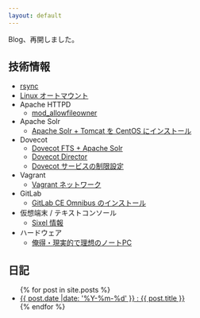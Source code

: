```yaml
---
layout: default
---
```

Blog、再開しました。

技術情報
----------------------------------------------------------------------

  * [rsync](linux/rsync.html)
  * [Linux オートマウント](linux/autofs.html)
  * Apache HTTPD
    * [mod_allowfileowner](apache/mod-allowfileowner.html)
  * Apache Solr
    * [Apache Solr + Tomcat を CentOS にインストール](solr/solr-centos.html)
  * Dovecot
    * [Dovecot FTS + Apache Solr](dovecot/fts-solr.html)
    * [Dovecot Director](dovecot/director.html)
    * [Dovecot サービスの制限設定](dovecot/limit.html)
  * Vagrant
    * [Vagrant ネットワーク](vagrant/network.html)
  * GitLab
    * [GitLab CE Omnibus のインストール](gitlab/install-omnibus.html)
  * 仮想端末 / テキストコンソール
    * [Sixel 情報](vt/sixel.html)
  * ハードウェア
    * [俺得・現実的で理想のノートPC](hardware/fav-pc.html)

日記
----------------------------------------------------------------------
<ul>
{% for post in site.posts %}
<li>
  <a href="{{ post.url }}">{{ post.date |date: '%Y-%m-%d' }} : {{ post.title }}</a>
</li>
{% endfor %}
</ul>
